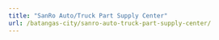 ```yaml
---
title: "SanRo Auto/Truck Part Supply Center"
url: /batangas-city/sanro-auto-truck-part-supply-center/
---
```

